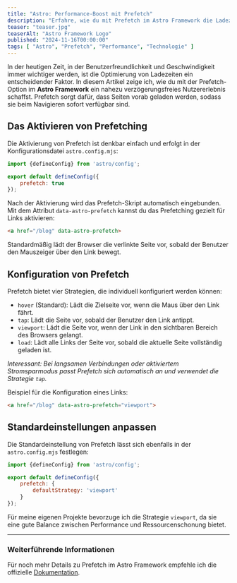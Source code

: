 ```yaml
---
title: "Astro: Performance-Boost mit Prefetch"
description: "Erfahre, wie du mit Prefetch im Astro Framework die Ladezeiten deiner Website verbessern kannst. Dieser Beitrag zeigt, wie du Prefetch aktivierst, konfigurierst und optimal einsetzt, um ein flüssiges Nutzererlebnis zu schaffen."
teaser: "teaser.jpg"
teaserAlt: "Astro Framework Logo"
published: "2024-11-16T00:00:00"
tags: [ "Astro", "Prefetch", "Performance", "Technologie" ]
---
```


In der heutigen Zeit, in der Benutzerfreundlichkeit und Geschwindigkeit immer wichtiger werden, ist die Optimierung von
Ladezeiten ein entscheidender Faktor. In diesem Artikel zeige ich, wie du mit der Prefetch-Option im **Astro Framework**
ein
nahezu verzögerungsfreies Nutzererlebnis schaffst. Prefetch sorgt dafür, dass Seiten vorab geladen werden, sodass sie
beim Navigieren sofort verfügbar sind.

## Das Aktivieren von Prefetching

Die Aktivierung von Prefetch ist denkbar einfach und erfolgt in der Konfigurationsdatei `astro.config.mjs`:

```js title="astro.config.mjs" ins={4}
import {defineConfig} from 'astro/config';

export default defineConfig({
    prefetch: true
});
```

Nach der Aktivierung wird das Prefetch-Skript automatisch eingebunden. Mit dem Attribut `data-astro-prefetch` kannst du
das Prefetching gezielt für Links aktivieren:

```html
<a href="/blog" data-astro-prefetch>
```

Standardmäßig lädt der Browser die verlinkte Seite vor, sobald der Benutzer den Mauszeiger über den Link bewegt.

## Konfiguration von Prefetch

Prefetch bietet vier Strategien, die individuell konfiguriert werden können:

* `hover` (Standard): Lädt die Zielseite vor, wenn die Maus über den Link fährt.
* `tap`: Lädt die Seite vor, sobald der Benutzer den Link antippt.
* `viewport`: Lädt die Seite vor, wenn der Link in den sichtbaren Bereich des Browsers gelangt.
* `load`: Lädt alle Links der Seite vor, sobald die aktuelle Seite vollständig geladen ist.

*Interessant: Bei langsamen Verbindungen oder aktiviertem Stromsparmodus passt Prefetch sich automatisch an und
verwendet
die Strategie `tap`.*

Beispiel für die Konfiguration eines Links:

```html
<a href="/blog" data-astro-prefetch="viewport">
```

## Standardeinstellungen anpassen

Die Standardeinstellung von Prefetch lässt sich ebenfalls in der `astro.config.mjs` festlegen:

```js title="astro.config.mjs" ins={4-6}
import {defineConfig} from 'astro/config';

export default defineConfig({
    prefetch: {
        defaultStrategy: 'viewport'
    }
});
```

Für meine eigenen Projekte bevorzuge ich die Strategie `viewport`, da sie eine gute Balance zwischen Performance und
Ressourcenschonung bietet.

---

### Weiterführende Informationen

Für noch mehr Details zu Prefetch im Astro Framework empfehle ich die
offizielle [Dokumentation](https://docs.astro.build/en/guides/prefetch/).